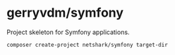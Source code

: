 gerryvdm/symfony
================

Project skeleton for Symfony applications.

    composer create-project netshark/symfony target-dir
